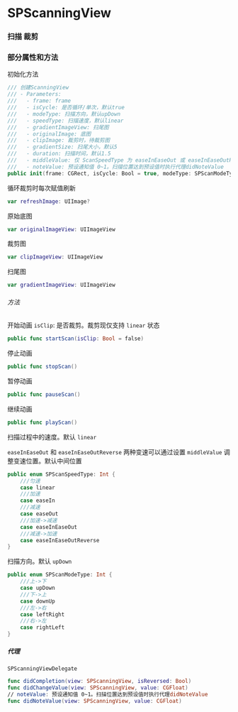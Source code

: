 # SPScanningView

### 扫描 裁剪

### 
### 部分属性和方法



初始化方法

```swift
/// 创建ScanningView
/// - Parameters:
///   - frame: frame
///   - isCycle: 是否循环/单次，默认true
///   - modeType: 扫描方向，默认upDown
///   - speedType: 扫描速度，默认linear
///   - gradientImageView: 扫尾图
///   - originalImage: 底图
///   - clipImage: 裁剪时，待裁剪图
///   - gradientSize: 扫尾大小，默认5
///   - duration: 扫描时间，默认1.5
///   - middleValue: 仅 ScanSpeedType 为 easeInEaseOut 或 easeInEaseOutReverse 时生效。默认中间位置
///   - noteValue: 预设通知值 0~1。扫描位置达到预设值时执行代理didNoteValue
public init(frame: CGRect, isCycle: Bool = true, modeType: SPScanModeType = .upDown, speedType: SPScanSpeedType = .linear, gradientImage: UIImage = UIImage(), originalImage: UIImage = UIImage(), clipImage: UIImage = UIImage(), gradientSize: CGFloat = 5, duration: CGFloat = 1.5, middleValue: CGFloat = 0, noteValue: CGFloat = 1) 
```



循环裁剪时每次赋值刷新

```swift
var refreshImage: UIImage? 
```

原始底图

```swift
var originalImageView: UIImageView 
```

裁剪图

```swift
var clipImageView: UIImageView 
```

扫尾图

```swift
var gradientImageView: UIImageView 
```



###### 方法

开始动画
`isClip`: 是否裁剪。裁剪现仅支持 `linear` 状态

```swift
public func startScan(isClip: Bool = false) 
```

停止动画

```swift
public func stopScan() 
```

暂停动画

```swift
public func pauseScan() 
```

继续动画

```swift
public func playScan() 
```



扫描过程中的速度。默认 `linear`

`easeInEaseOut` 和 `easeInEaseOutReverse` 两种变速可以通过设置 `middleValue` 调整变速位置。默认中间位置

```swift
public enum SPScanSpeedType: Int {
    ///匀速
    case linear
    ///加速
    case easeIn
    ///减速
    case easeOut
    ///加速->减速
    case easeInEaseOut
    ///减速->加速
    case easeInEaseOutReverse
}
```



扫描方向。默认 `upDown`

```swift
public enum SPScanModeType: Int {
    ///上->下
    case upDown
    ///下->上
    case downUp
    ///左->右
    case leftRight
    ///右->左
    case rightLeft
}
```



##### 代理

`SPScanningViewDelegate`



```swift
func didCompletion(view: SPScanningView, isReversed: Bool)
func didChangeValue(view: SPScanningView, value: CGFloat)
// noteValue: 预设通知值 0~1。扫描位置达到预设值时执行代理didNoteValue
func didNoteValue(view: SPScanningView, value: CGFloat)
```

